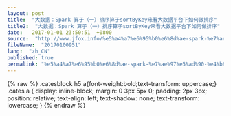 ```yaml
---
layout: post
title:  "大数据：Spark 算子（一）排序算子sortByKey来看大数据平台下如何做排序"
title2:  "大数据：Spark 算子（一）排序算子sortByKey来看大数据平台下如何做排序"
date:   2017-01-01 23:50:51  +0800
source:  "http://www.jfox.info/%e5%a4%a7%e6%95%b0%e6%8d%ae-spark-%e7%ae%97%e5%ad%90-%e4%b8%80-%e6%8e%92%e5%ba%8f%e7%ae%97%e5%ad%90sortbykey%e6%9d%a5%e7%9c%8b%e5%a4%a7%e6%95%b0%e6%8d%ae%e5%b9%b3%e5%8f%b0%e4%b8%8b%e5%a6%82%e4%bd%95.html"
fileName:  "20170100951"
lang:  "zh_CN"
published: true
permalink: "%e5%a4%a7%e6%95%b0%e6%8d%ae-spark-%e7%ae%97%e5%ad%90-%e4%b8%80-%e6%8e%92%e5%ba%8f%e7%ae%97%e5%ad%90sortbykey%e6%9d%a5%e7%9c%8b%e5%a4%a7%e6%95%b0%e6%8d%ae%e5%b9%b3%e5%8f%b0%e4%b8%8b%e5%a6%82%e4%bd%95.html"
---
```

{% raw %}
.catesblock h5 a{font-weight:bold;text-transform: uppercase;}
.cates a {
display: inline-block;
margin: 0 3px 5px 0;
padding: 2px 3px;
position: relative;
text-align: left;
text-shadow: none;
text-transform: lowercase;
}
{% endraw %}
